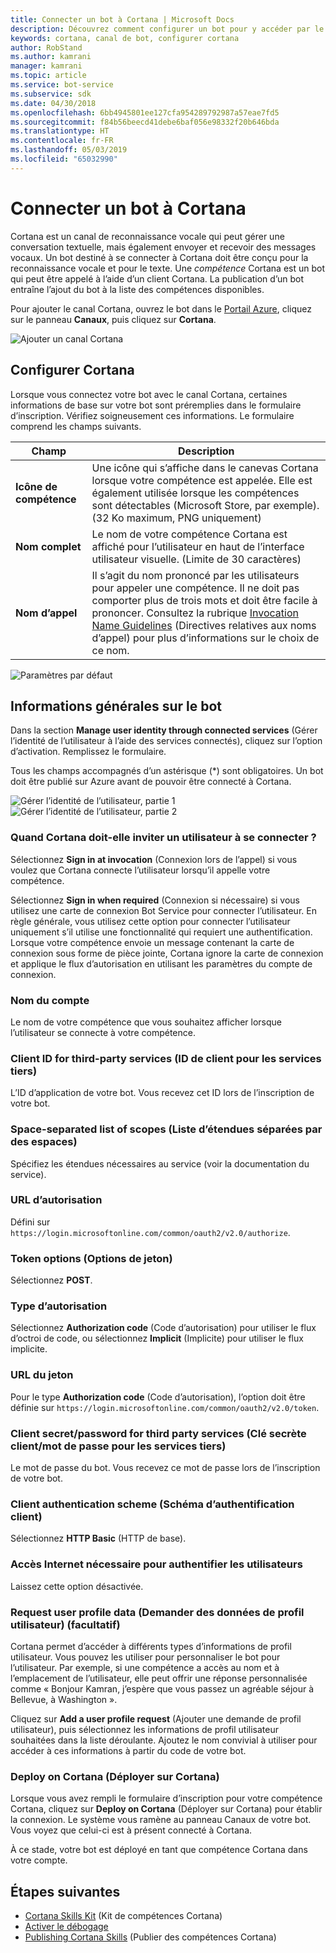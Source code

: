 ```yaml
---
title: Connecter un bot à Cortana | Microsoft Docs
description: Découvrez comment configurer un bot pour y accéder par le biais de l’interface de Cortana.
keywords: cortana, canal de bot, configurer cortana
author: RobStand
ms.author: kamrani
manager: kamrani
ms.topic: article
ms.service: bot-service
ms.subservice: sdk
ms.date: 04/30/2018
ms.openlocfilehash: 6bb4945801ee127cfa954289792987a57eae7fd5
ms.sourcegitcommit: f84b56beecd41debe6baf056e98332f20b646bda
ms.translationtype: HT
ms.contentlocale: fr-FR
ms.lasthandoff: 05/03/2019
ms.locfileid: "65032990"
---
```

# <a name="connect-a-bot-to-cortana"></a>Connecter un bot à Cortana

Cortana est un canal de reconnaissance vocale qui peut gérer une conversation textuelle, mais également envoyer et recevoir des messages vocaux. Un bot destiné à se connecter à Cortana doit être conçu pour la reconnaissance vocale et pour le texte. Une *compétence* Cortana est un bot qui peut être appelé à l’aide d’un client Cortana. La publication d’un bot entraîne l’ajout du bot à la liste des compétences disponibles.

Pour ajouter le canal Cortana, ouvrez le bot dans le [Portail Azure](https://portal.azure.com/), cliquez sur le panneau **Canaux**, puis cliquez sur **Cortana**.

![Ajouter un canal Cortana](~/media/channels/cortana-addchannel.png)

## <a name="configure-cortana"></a>Configurer Cortana

Lorsque vous connectez votre bot avec le canal Cortana, certaines informations de base sur votre bot sont préremplies dans le formulaire d’inscription. Vérifiez soigneusement ces informations. Le formulaire comprend les champs suivants.

| Champ | Description |
|------|------|
| **Icône de compétence** | Une icône qui s’affiche dans le canevas Cortana lorsque votre compétence est appelée. Elle est également utilisée lorsque les compétences sont détectables (Microsoft Store, par exemple). (32 Ko maximum, PNG uniquement)|
| **Nom complet** | Le nom de votre compétence Cortana est affiché pour l’utilisateur en haut de l’interface utilisateur visuelle. (Limite de 30 caractères) |
| **Nom d’appel** | Il s’agit du nom prononcé par les utilisateurs pour appeler une compétence. Il ne doit pas comporter plus de trois mots et doit être facile à prononcer. Consultez la rubrique [Invocation Name Guidelines][invocation] (Directives relatives aux noms d’appel) pour plus d’informations sur le choix de ce nom.|

![Paramètres par défaut](~/media/channels/cortana-defaultsettings.png)

## <a name="general-bot-information"></a>Informations générales sur le bot

Dans la section **Manage user identity through connected services** (Gérer l’identité de l’utilisateur à l’aide des services connectés), cliquez sur l’option d’activation. Remplissez le formulaire.

Tous les champs accompagnés d’un astérisque (*) sont obligatoires. Un bot doit être publié sur Azure avant de pouvoir être connecté à Cortana.

![Gérer l’identité de l’utilisateur, partie 1](~/media/channels/cortana-manageidentity-1.png)
![Gérer l’identité de l’utilisateur, partie 2](~/media/channels/cortana-manageidentity-2.png)

### <a name="when-should-cortana-prompt-for-a-user-to-sign-in"></a>Quand Cortana doit-elle inviter un utilisateur à se connecter ?

Sélectionnez **Sign in at invocation** (Connexion lors de l’appel) si vous voulez que Cortana connecte l’utilisateur lorsqu’il appelle votre compétence.

Sélectionnez **Sign in when required** (Connexion si nécessaire) si vous utilisez une carte de connexion Bot Service pour connecter l’utilisateur. En règle générale, vous utilisez cette option pour connecter l’utilisateur uniquement s’il utilise une fonctionnalité qui requiert une authentification. Lorsque votre compétence envoie un message contenant la carte de connexion sous forme de pièce jointe, Cortana ignore la carte de connexion et applique le flux d’autorisation en utilisant les paramètres du compte de connexion.

### <a name="account-name"></a>Nom du compte

Le nom de votre compétence que vous souhaitez afficher lorsque l’utilisateur se connecte à votre compétence.

### <a name="client-id-for-third-party-services"></a>Client ID for third-party services (ID de client pour les services tiers)

L’ID d’application de votre bot. Vous recevez cet ID lors de l’inscription de votre bot.

### <a name="space-separated-list-of-scopes"></a>Space-separated list of scopes (Liste d’étendues séparées par des espaces)

Spécifiez les étendues nécessaires au service (voir la documentation du service).

### <a name="authorization-url"></a>URL d’autorisation

Défini sur `https://login.microsoftonline.com/common/oauth2/v2.0/authorize`.

### <a name="token-options"></a>Token options (Options de jeton)

Sélectionnez **POST**.

### <a name="grant-type"></a>Type d’autorisation

Sélectionnez **Authorization code** (Code d’autorisation) pour utiliser le flux d’octroi de code, ou sélectionnez **Implicit** (Implicite) pour utiliser le flux implicite.

### <a name="token-url"></a>URL du jeton

Pour le type **Authorization code** (Code d’autorisation), l’option doit être définie sur `https://login.microsoftonline.com/common/oauth2/v2.0/token`.

### <a name="client-secretpassword-for-third-party-services"></a>Client secret/password for third party services (Clé secrète client/mot de passe pour les services tiers)

Le mot de passe du bot. Vous recevez ce mot de passe lors de l’inscription de votre bot.

### <a name="client-authentication-scheme"></a>Client authentication scheme (Schéma d’authentification client)

Sélectionnez **HTTP Basic** (HTTP de base).

### <a name="internet-access-required-to-authenticate-users"></a>Accès Internet nécessaire pour authentifier les utilisateurs

Laissez cette option désactivée.

### <a name="request-user-profile-data-optional"></a>Request user profile data (Demander des données de profil utilisateur) (facultatif)

Cortana permet d’accéder à différents types d’informations de profil utilisateur. Vous pouvez les utiliser pour personnaliser le bot pour l’utilisateur. Par exemple, si une compétence a accès au nom et à l’emplacement de l’utilisateur, elle peut offrir une réponse personnalisée comme « Bonjour Kamran, j’espère que vous passez un agréable séjour à Bellevue, à Washington ».

Cliquez sur **Add a user profile request** (Ajouter une demande de profil utilisateur), puis sélectionnez les informations de profil utilisateur souhaitées dans la liste déroulante. Ajoutez le nom convivial à utiliser pour accéder à ces informations à partir du code de votre bot.

### <a name="deploy-on-cortana"></a>Deploy on Cortana (Déployer sur Cortana)

Lorsque vous avez rempli le formulaire d’inscription pour votre compétence Cortana, cliquez sur **Deploy on Cortana** (Déployer sur Cortana) pour établir la connexion. Le système vous ramène au panneau Canaux de votre bot. Vous voyez que celui-ci est à présent connecté à Cortana.

À ce stade, votre bot est déployé en tant que compétence Cortana dans votre compte.

## <a name="next-steps"></a>Étapes suivantes

* [Cortana Skills Kit](https://aka.ms/CortanaSkillsKitOverview) (Kit de compétences Cortana)
* [Activer le débogage](bot-service-debug-cortana-skill.md)
* [Publishing Cortana Skills][publish] (Publier des compétences Cortana)

[invocation]: https://docs.microsoft.com/en-us/cortana/skills/cortana-invocation-guidelines
[publish]: https://docs.microsoft.com/en-us/cortana/skills/publish-skill
[CortanaEntity]: https://aka.ms/lgvcto
